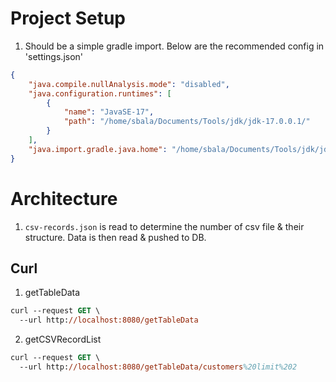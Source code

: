 # Project Setup

1. Should be a simple gradle import. Below are the recommended config in 'settings.json'

```json
{
    "java.compile.nullAnalysis.mode": "disabled",
    "java.configuration.runtimes": [
        {
            "name": "JavaSE-17",
            "path": "/home/sbala/Documents/Tools/jdk/jdk-17.0.0.1/"
        }
    ],
    "java.import.gradle.java.home": "/home/sbala/Documents/Tools/jdk/jdk-17.0.0.1/"
}
```

# Architecture

1. `csv-records.json` is read to determine the number of csv file & their structure. Data is then read & pushed to DB.

## Curl 

1. getTableData

```ps
curl --request GET \
  --url http://localhost:8080/getTableData
```

2. getCSVRecordList

```ps
curl --request GET \
  --url http://localhost:8080/getTableData/customers%20limit%202
```